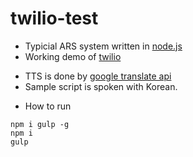 twilio-test
===========

* Typicial ARS system written in [node.js](http://www.nodejs.org)
* Working demo of [twilio](https://www.twilio.com)
 - TTS is done by [google translate api](http://translate.google.com)
 - Sample script is spoken with Korean.

* How to run

```
npm i gulp -g
npm i
gulp
```

